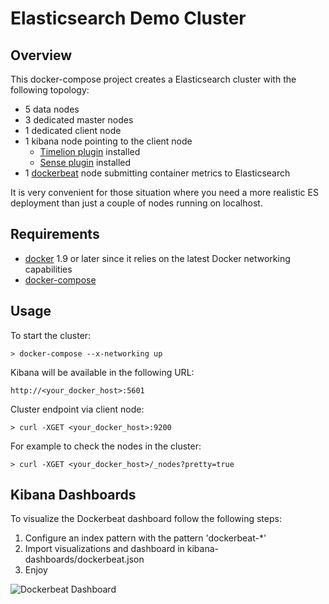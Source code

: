 # Elasticsearch Demo Cluster

## Overview

This docker-compose project creates a Elasticsearch cluster with the following topology:

- 5 data nodes
- 3 dedicated master nodes
- 1 dedicated client node
- 1 kibana node pointing to the client node
	- [Timelion plugin](https://github.com/elastic/timelion) installed
	- [Sense plugin](https://github.com/elastic/sense) installed
- 1 [dockerbeat](https://github.com/Ingensi/dockerbeat) node submitting container metrics to Elasticsearch

It is very convenient for those situation where you need a more realistic ES deployment than just a couple of nodes running on localhost.


## Requirements

- [docker](https://www.docker.com) 1.9 or later since it relies on the latest Docker networking capabilities
- [docker-compose](https://www.docker.com/docker-compose)


## Usage

To start the cluster:

```
> docker-compose --x-networking up
```

Kibana will be available in the following URL:

```
http://<your_docker_host>:5601
```

Cluster endpoint via client node:

```
> curl -XGET <your_docker_host>:9200
```

For example to check the nodes in the cluster:

```
> curl -XGET <your_docker_host>/_nodes?pretty=true
```


## Kibana Dashboards

To visualize the Dockerbeat dashboard follow the following steps:

1. Configure an index pattern with the pattern 'dockerbeat-*'
2. Import visualizations and dashboard in kibana-dashboards/dockerbeat.json
3. Enjoy

![Dockerbeat Dashboard](https://raw.githubusercontent.com/mcascallares/es-demo-cluster/master/screenshots/dockerbeat-dashboard.png)
